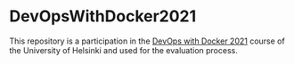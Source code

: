 # DevOpsWithDocker2021
This repository is a participation in the [DevOps with Docker 2021](https://devopswithdocker.com/) course of the University of Helsinki and used for the evaluation process.
